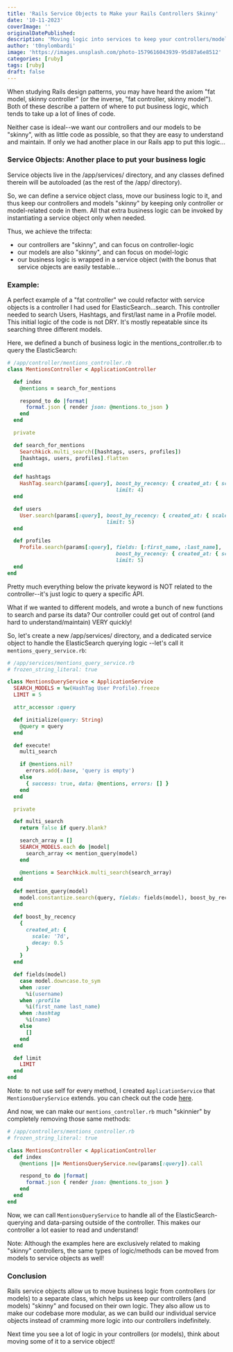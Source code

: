 ```yaml
---
title: 'Rails Service Objects to Make your Rails Controllers Skinny'
date: '10-11-2023'
coverImage: ''
originalDatePublished:
description: 'Moving logic into services to keep your controllers/models skinny'
author: 't0nylombardi'
image: 'https://images.unsplash.com/photo-1579616043939-95d87a6e8512'
categories: [ruby]
tags: [ruby]
draft: false
---
```


When studying Rails design patterns, you may have heard the axiom "fat model, skinny controller" (or the inverse, "fat controller, skinny model"). Both of these describe a pattern of where to put business logic, which tends to take up a lot of lines of code.

Neither case is ideal--we want our controllers and our models to be "skinny", with as little code as possible, so that they are easy to understand and maintain. If only we had another place in our Rails app to put this logic...

### Service Objects: Another place to put your business logic

Service objects live in the /app/services/ directory, and any classes defined therein will be autoloaded (as the rest of the /app/ directory).

So, we can define a service object class, move our business logic to it, and thus keep our controllers and models "skinny" by keeping only controller or model-related code in them. All that extra business logic can be invoked by instantiating a service object only when needed.

Thus, we achieve the trifecta:

- our controllers are "skinny", and can focus on controller-logic
- our models are also "skinny", and can focus on model-logic
- our business logic is wrapped in a service object (with the bonus that service objects are easily testable...

### Example:
A perfect example of a "fat controller" we could refactor with service objects is a controller I had used for ElasticSearch...search. This controller needed to search Users, Hashtags, and first/last name in a Profile model. This initial logic of the code is not DRY. It's mostly repeatable since its searching three different models.

Here, we defined a bunch of business logic in the mentions_controller.rb to query the ElasticSearch:

```ruby
# /app/controller/mentions_controller.rb
class MentionsController < ApplicationController

  def index
    @mentions = search_for_mentions

    respond_to do |format|
      format.json { render json: @mentions.to_json }
    end
  end

  private

  def search_for_mentions
    Searchkick.multi_search([hashtags, users, profiles])
    [hashtags, users, profiles].flatten
  end

  def hashtags
    HashTag.search(params[:query], boost_by_recency: { created_at: { scale: '7d', decay: 0.5 } },
                                   limit: 4)
  end

  def users
    User.search(params[:query], boost_by_recency: { created_at: { scale: '7d', decay: 0.5 } },
                                limit: 5)
  end

  def profiles
    Profile.search(params[:query], fields: [:first_name, :last_name],
                                   boost_by_recency: { created_at: { scale: '7d', decay: 0.5 } },
                                   limit: 5)
  end
end
```


Pretty much everything below the private keyword is NOT related to the controller--it's just logic to query a specific API.

What if we wanted to different models, and wrote a bunch of new functions to search and parse its data? Our controller could get out of control (and hard to understand/maintain) VERY quickly!

So, let's create a new /app/services/ directory, and a dedicated service object to handle the ElasticSearch querying logic --let's call it `mentions_query_service.rb`:

```ruby
# /app/services/mentions_query_service.rb
# frozen_string_literal: true

class MentionsQueryService < ApplicationService
  SEARCH_MODELS = %w(HashTag User Profile).freeze
  LIMIT = 5

  attr_accessor :query

  def initialize(query: String)
    @query = query
  end

  def execute!
    multi_search

    if @mentions.nil?
      errors.add(:base, 'query is empty')
    else
      { success: true, data: @mentions, errors: [] }
    end
  end

  private

  def multi_search
    return false if query.blank?

    search_array = []
    SEARCH_MODELS.each do |model|
      search_array << mention_query(model)
    end

    @mentions = Searchkick.multi_search(search_array)
  end

  def mention_query(model)
    model.constantize.search(query, fields: fields(model), boost_by_recency:, limit:)
  end

  def boost_by_recency
    {
      created_at: {
        scale: '7d',
        decay: 0.5
      }
    }
  end

  def fields(model)
    case model.downcase.to_sym
    when :user
      %i(username)
    when :profile
      %i(first_name last_name)
    when :hashtag
      %i(name)
    else
      []
    end
  end

  def limit
    LIMIT
  end
end

```


Note: to not use self for every method, I created  `ApplicationService` that `MentionsQueryService` extends. you can check out the code [here](https://gist.github.com/t0nylombardi/c6671135e208e23cb71e46fd61c1ae37).

And now, we can make our `mentions_controller.rb` much "skinnier" by completely removing those same methods:

```ruby
# /app/controllers/mentions_controller.rb
# frozen_string_literal: true

class MentionsController < ApplicationController
  def index
    @mentions ||= MentionsQueryService.new(params[:query]).call

    respond_to do |format|
      format.json { render json: @mentions.to_json }
    end
  end
end
```


Now, we can call  `MentionsQueryService` to handle all of the ElasticSearch-querying and data-parsing outside of the controller. This makes our controller a lot easier to read and understand!

Note: Although the examples here are exclusively related to making "skinny" controllers, the same types of logic/methods can be moved from models to service objects as well!

### Conclusion
Rails service objects allow us to move business logic from controllers (or models) to a separate class, which helps us keep our controllers (and models) "skinny" and focused on their own logic. They also allow us to make our codebase more modular, as we can build our individual service objects instead of cramming more logic into our controllers indefinitely.

Next time you see a lot of logic in your controllers (or models), think about moving some of it to a service object!
